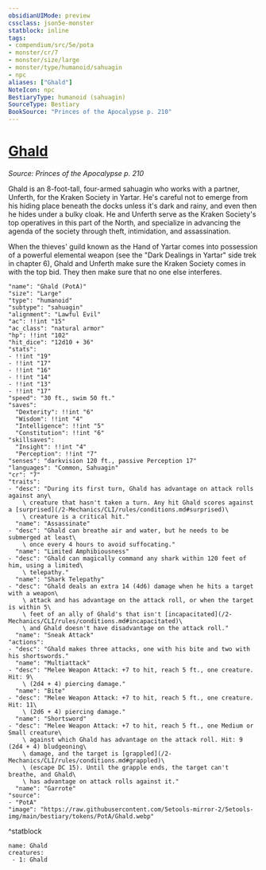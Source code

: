 ```yaml
---
obsidianUIMode: preview
cssclass: json5e-monster
statblock: inline
tags:
- compendium/src/5e/pota
- monster/cr/7
- monster/size/large
- monster/type/humanoid/sahuagin
- npc
aliases: ["Ghald"]
NoteIcon: npc
BestiaryType: humanoid (sahuagin)
SourceType: Bestiary
BookSource: "Princes of the Apocalypse p. 210"
---
```

# [Ghald](2-Mechanics/CLI/bestiary/npc/ghald-pota.md)
*Source: Princes of the Apocalypse p. 210*  

Ghald is an 8-foot-tall, four-armed sahuagin who works with a partner, Unferth, for the Kraken Society in Yartar. He's careful not to emerge from his hiding place beneath the docks unless it's dark and rainy, and even then he hides under a bulky cloak. He and Unferth serve as the Kraken Society's top operatives in this part of the North, and specialize in advancing the agenda of the society through theft, intimidation, and assassination.

When the thieves' guild known as the Hand of Yartar comes into possession of a powerful elemental weapon (see the "Dark Dealings in Yartar" side trek in chapter 6), Ghald and Unferth make sure the Kraken Society comes in with the top bid. They then make sure that no one else interferes.

```statblock
"name": "Ghald (PotA)"
"size": "Large"
"type": "humanoid"
"subtype": "sahuagin"
"alignment": "Lawful Evil"
"ac": !!int "15"
"ac_class": "natural armor"
"hp": !!int "102"
"hit_dice": "12d10 + 36"
"stats":
- !!int "19"
- !!int "17"
- !!int "16"
- !!int "14"
- !!int "13"
- !!int "17"
"speed": "30 ft., swim 50 ft."
"saves":
  "Dexterity": !!int "6"
  "Wisdom": !!int "4"
  "Intelligence": !!int "5"
  "Constitution": !!int "6"
"skillsaves":
  "Insight": !!int "4"
  "Perception": !!int "7"
"senses": "darkvision 120 ft., passive Perception 17"
"languages": "Common, Sahuagin"
"cr": "7"
"traits":
- "desc": "During its first turn, Ghald has advantage on attack rolls against any\
    \ creature that hasn't taken a turn. Any hit Ghald scores against a [surprised](/2-Mechanics/CLI/rules/conditions.md#surprised)\
    \ creature is a critical hit."
  "name": "Assassinate"
- "desc": "Ghald can breathe air and water, but he needs to be submerged at least\
    \ once every 4 hours to avoid suffocating."
  "name": "Limited Amphibiousness"
- "desc": "Ghald can magically command any shark within 120 feet of him, using a limited\
    \ telepathy."
  "name": "Shark Telepathy"
- "desc": "Ghald deals an extra 14 (4d6) damage when he hits a target with a weapon\
    \ attack and has advantage on the attack roll, or when the target is within 5\
    \ feet of an ally of Ghald's that isn't [incapacitated](/2-Mechanics/CLI/rules/conditions.md#incapacitated)\
    \ and Ghald doesn't have disadvantage on the attack roll."
  "name": "Sneak Attack"
"actions":
- "desc": "Ghald makes three attacks, one with his bite and two with his shortswords."
  "name": "Multiattack"
- "desc": "Melee Weapon Attack: +7 to hit, reach 5 ft., one creature. Hit: 9\
    \ (2d4 + 4) piercing damage."
  "name": "Bite"
- "desc": "Melee Weapon Attack: +7 to hit, reach 5 ft., one creature. Hit: 11\
    \ (2d6 + 4) piercing damage."
  "name": "Shortsword"
- "desc": "Melee Weapon Attack: +7 to hit, reach 5 ft., one Medium or Small creature\
    \ against which Ghald has advantage on the attack roll. Hit: 9 (2d4 + 4) bludgeoning\
    \ damage, and the target is [grappled](/2-Mechanics/CLI/rules/conditions.md#grappled)\
    \ (escape DC 15). Until the grapple ends, the target can't breathe, and Ghald\
    \ has advantage on attack rolls against it."
  "name": "Garrote"
"source":
- "PotA"
"image": "https://raw.githubusercontent.com/5etools-mirror-2/5etools-img/main/bestiary/tokens/PotA/Ghald.webp"
```
^statblock

```encounter-table
name: Ghald
creatures:
 - 1: Ghald
```
